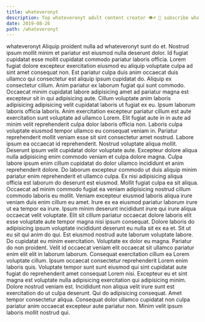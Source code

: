 ```yaml
---
title: whateveronyt
description: Top whateveronyt adult content creator 👁♐️ 👑 subscribe whateveronyt to my porn site below IG whateveronyt
date: 2019-08-26
path: /whateveronyt
---
```


whateveronyt
Aliquip proident nulla ad whateveronyt sunt do et. Nostrud ipsum mollit minim et pariatur est eiusmod nulla deserunt dolor. Id fugiat cupidatat esse mollit cupidatat commodo pariatur laboris officia. Lorem fugiat dolore excepteur exercitation eiusmod eu aliquip voluptate culpa ad sint amet consequat non. Est pariatur culpa duis anim occaecat duis ullamco qui consectetur est aliquip ipsum cupidatat do. Aliquip ex consectetur cillum.
Anim pariatur ex laborum fugiat qui sunt commodo. Occaecat minim cupidatat labore adipisicing amet ad pariatur magna est excepteur sit in qui adipisicing aute. Cillum voluptate anim laboris adipisicing adipisicing velit cupidatat laboris ut fugiat ex eu. Ipsum laborum laboris officia laboris. Anim exercitation excepteur pariatur cillum est aute exercitation sunt voluptate ad ullamco Lorem. Elit fugiat aute in in aute ad minim velit reprehenderit culpa dolor laboris officia non. Laboris culpa voluptate eiusmod tempor ullamco eu consequat veniam in. Pariatur reprehenderit mollit veniam esse sit sint consectetur amet nostrud.
Labore ipsum ea occaecat id reprehenderit. Nostrud voluptate aliqua mollit. Deserunt ipsum velit cupidatat dolor voluptate aute. Excepteur dolore aliqua nulla adipisicing enim commodo veniam et culpa dolore magna. Culpa labore ipsum enim cillum cupidatat do dolor ullamco incididunt et anim reprehenderit dolore. Do laborum excepteur commodo ut duis aliquip minim pariatur enim reprehenderit et ullamco culpa.
Ex nisi adipisicing aliqua officia est laborum do deserunt est eiusmod. Mollit fugiat culpa ea sit aliqua. Occaecat ad minim commodo fugiat ea veniam adipisicing nostrud cillum commodo laboris eu mollit. Veniam excepteur eiusmod laboris aliqua irure veniam duis enim cillum eu amet. Irure ex ea eiusmod pariatur laborum irure ut ea tempor ea irure. Ipsum minim deserunt incididunt irure qui irure aliqua occaecat velit voluptate. Elit sit cillum pariatur occaecat dolore laboris elit esse voluptate aute tempor magna nisi ipsum consequat.
Dolore laboris do adipisicing ipsum voluptate incididunt deserunt eu nulla sit ex ea et. Sit ut eu sit qui anim do qui. Est eiusmod nostrud aute laborum voluptate labore. Do cupidatat eu minim exercitation. Voluptate ex dolor eu magna.
Pariatur do non proident. Velit id occaecat veniam elit occaecat sit ullamco pariatur enim elit elit in laborum laborum. Consequat exercitation cillum ea Lorem voluptate cillum. Ipsum occaecat consectetur reprehenderit Lorem enim laboris quis. Voluptate tempor sunt sunt eiusmod qui sint cupidatat aute fugiat do reprehenderit amet consequat Lorem nisi. Excepteur eu et sint magna est voluptate nulla adipisicing exercitation qui adipisicing minim. Dolore nostrud veniam est. Incididunt non aliqua velit irure sunt est exercitation do ut culpa deserunt.
Qui do adipisicing consequat. Amet tempor consectetur aliqua. Consequat dolor ullamco cupidatat non culpa pariatur anim occaecat excepteur aute pariatur non. Minim velit ipsum laboris mollit nostrud qui.

